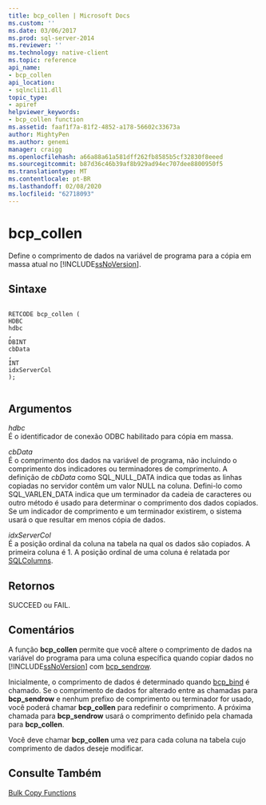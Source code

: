 ```yaml
---
title: bcp_collen | Microsoft Docs
ms.custom: ''
ms.date: 03/06/2017
ms.prod: sql-server-2014
ms.reviewer: ''
ms.technology: native-client
ms.topic: reference
api_name:
- bcp_collen
api_location:
- sqlncli11.dll
topic_type:
- apiref
helpviewer_keywords:
- bcp_collen function
ms.assetid: faaf1f7a-81f2-4852-a178-56602c33673a
author: MightyPen
ms.author: genemi
manager: craigg
ms.openlocfilehash: a66a88a61a581dff262fb8585b5cf32830f8eeed
ms.sourcegitcommit: b87d36c46b39af8b929ad94ec707dee8800950f5
ms.translationtype: MT
ms.contentlocale: pt-BR
ms.lasthandoff: 02/08/2020
ms.locfileid: "62718093"
---
```

# <a name="bcp_collen"></a>bcp_collen
  Define o comprimento de dados na variável de programa para a cópia em massa atual no [!INCLUDE[ssNoVersion](../../includes/ssnoversion-md.md)].  
  
## <a name="syntax"></a>Sintaxe  
  
```  
  
RETCODE bcp_collen (  
HDBC   
hdbc  
,  
DBINT   
cbData  
,  
INT   
idxServerCol  
);  
  
```  
  
## <a name="arguments"></a>Argumentos  
 *hdbc*  
 É o identificador de conexão ODBC habilitado para cópia em massa.  
  
 *cbData*  
 É o comprimento dos dados na variável de programa, não incluindo o comprimento dos indicadores ou terminadores de comprimento. A definição de *cbData* como SQL_NULL_DATA indica que todas as linhas copiadas no servidor contêm um valor NULL na coluna. Defini-lo como SQL_VARLEN_DATA indica que um terminador da cadeia de caracteres ou outro método é usado para determinar o comprimento dos dados copiados. Se um indicador de comprimento e um terminador existirem, o sistema usará o que resultar em menos cópia de dados.  
  
 *idxServerCol*  
 É a posição ordinal da coluna na tabela na qual os dados são copiados. A primeira coluna é 1. A posição ordinal de uma coluna é relatada por [SQLColumns](../native-client-odbc-api/sqlcolumns.md).  
  
## <a name="returns"></a>Retornos  
 SUCCEED ou FAIL.  
  
## <a name="remarks"></a>Comentários  
 A função **bcp_collen** permite que você altere o comprimento de dados na variável do programa para uma coluna específica quando copiar dados no [!INCLUDE[ssNoVersion](../../includes/ssnoversion-md.md)] com [bcp_sendrow](bcp-sendrow.md).  
  
 Inicialmente, o comprimento de dados é determinado quando [bcp_bind](bcp-bind.md) é chamado. Se o comprimento de dados for alterado entre as chamadas para **bcp_sendrow** e nenhum prefixo de comprimento ou terminador for usado, você poderá chamar **bcp_collen** para redefinir o comprimento. A próxima chamada para **bcp_sendrow** usará o comprimento definido pela chamada para **bcp_collen**.  
  
 Você deve chamar **bcp_collen** uma vez para cada coluna na tabela cujo comprimento de dados deseje modificar.  
  
## <a name="see-also"></a>Consulte Também  
 [Bulk Copy Functions](sql-server-driver-extensions-bulk-copy-functions.md)  
  
  
